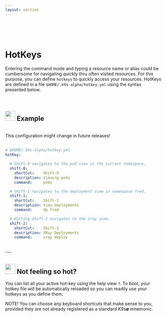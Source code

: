 ```yaml
---
layout: section
---
```


<i class="icon fab fa-hotjar fa-7x"></i>

<br/>
<br/>
<br/>

# HotKeys

Entering the command mode and typing a resource name or alias could be cumbersome for navigating quickly thru often visited resources. For this purpose, you can define `hotkeys` to quickly access your resources. HotKeys are defined in a file `$HOME/.k9s-alpha/hotkey.yml` using the syntax presented below.

<br/>

## <img src="/assets/sections/examples.png" width="auto" height="32"/> Example

<br/>
<div class="note">
  <i class="fas fa-skull"></i> This configuration might change in future releases!
</div>

<br/>

```yaml
# $HOME/.k9s-alpha/hotkey.yml
hotKey:

  # Shift-0 navigates to the pod view in the current namespace.
  shift-0:
    shortCut:    Shift-0
    description: Viewing pods
    command:     pods

  # Shift-1 navigates to the deployment view in namespace fred.
  shift-1:
    shortCut:    Shift-1
    description: View deployments
    command:     dp fred

  # Hitting Shift-2 navigates to the xray view.
  shift-2:
    shortCut:    Shift-2
    description: XRay Deployments
    command:     xray deploy
```

<br/>
---

## <img src="/assets/sections/overview.png" width="auto" height="32"/> Not feeling so hot?

You can list all your active hot-key using the help view `?`. To boot, your hotkey file will be automatically reloaded so you can readily use your hotkeys as you define them.

NOTE! You can choose any keyboard shortcuts that make sense to you, provided they are not already registered as a standard K9s𝞪 mnemonic.
